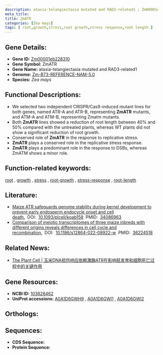 ```yaml
---
description: ataxia-telangiectasia mutated and RAD3-related1 ; Zm00001eb228310 ; Zea mays
meta_title:
title: ZmATR
categories: [Zea mays]
tags: [ root,growth,stress,root growth,stress response,root length ]
---
```


## Gene Details:
- **Gene ID:**	[Zm00001eb228310](https://www.maizegdb.org/gene_center/gene/Zm00001eb228310)
- **Gene Symbol:** ZmATR
- **Gene Name:** ataxia-telangiectasia mutated and RAD3-related1
- **Genome:** [Zm-B73-REFERENCE-NAM-5.0](https://www.maizegdb.org/genome/assembly/Zm-B73-REFERENCE-NAM-5.0)
- **Species:** *Zea mays*

## Functional Descriptions:
   - We selected two independent CRISPR/Cas9-induced mutant lines for both genes, named ATR-A and ATR-B, representing **ZmATR** mutants, and ATM-A and ATM-B, representing Zmatm mutants.
   - Both **ZmATR** lines showed a reduction of root length between 40% and 50% compared with the untreated plants, whereas WT plants did not show a significant reduction of root growth.
   - Conserved role of **ZmATR** in the response to replicative stress.
   - **ZmATR** plays a conserved role in the replicative stress response.
   - **ZmATR** plays a predominant role in the response to DSBs, whereas ZmATM shows a minor role.

## Function-related keywords:
[root](/tags/root/)&nbsp;,&nbsp;[growth](/tags/growth/)&nbsp;,&nbsp;[stress](/tags/stress/)&nbsp;,&nbsp;[root-growth](/tags/root-growth/)&nbsp;,&nbsp;[stress-response](/tags/stress-response/)&nbsp;,&nbsp;[root-length](/tags/root-length/)

## Literature:
   - [Maize ATR safeguards genome stability during kernel development to prevent early endosperm endocycle onset and cell death.]( https://academic.oup.com/plcell/article/33/8/2662/6292123?login=true)&nbsp;&nbsp;DOI:&nbsp;&nbsp;[10.1093/plcell/koab158](https://academic.oup.com/plcell/article/33/8/2662/6292123?login=true)&nbsp;&nbsp;PMID:&nbsp;&nbsp;[34086963](https://pubmed.ncbi.nlm.nih.gov/34086963/)
   - [Comparison of meiotic transcriptomes of three maize inbreds with different origins reveals differences in cell cycle and recombination.]( https://bmcgenomics.biomedcentral.com/articles/10.1186/s12864-022-08922-w)&nbsp;&nbsp;DOI:&nbsp;&nbsp;[10.1186/s12864-022-08922-w](https://bmcgenomics.biomedcentral.com/articles/10.1186/s12864-022-08922-w)&nbsp;&nbsp;PMID:&nbsp;&nbsp;[36224518](https://pubmed.ncbi.nlm.nih.gov/36224518/)

## Related News:
   - [The Plant Cell  | 玉米DNA损伤响应依赖激酶ATR在影响胚发育和细胞死亡过程中的关键作用](https://mp.weixin.qq.com/s?__biz=Mzg3MDEwNDEyMg==&mid=2247511730&idx=4&sn=41e025b70872e9421c3ad2927fd8d312&chksm=ce9003e7f9e78af17fb09d2bdd80033bea198b05b88a432bda3904e6a41662307abae2151488&scene=27#wechat_redirect)

## Gene Resources:
- **NCBI ID:** [103626462](https://www.ncbi.nlm.nih.gov/gene/?term=103626462)
- **UniProt accessions:** [A0A1D6GWH9](https://www.uniprot.org/uniprotkb/A0A1D6GWH9/entry)&nbsp;,&nbsp;[A0A1D6GWI1](https://www.uniprot.org/uniprotkb/A0A1D6GWI1/entry)&nbsp;,&nbsp;[A0A1D6GWI2](https://www.uniprot.org/uniprotkb/A0A1D6GWI2/entry)

## Orthologs:

## Sequences:
- **CDS Sequence:**
- **Protein Sequence:**
